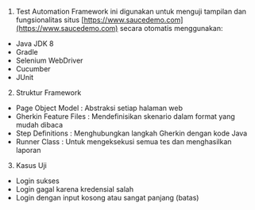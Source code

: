 1. Test Automation
Framework ini digunakan untuk menguji tampilan dan fungsionalitas 
situs [https://www.saucedemo.com](https://www.saucedemo.com) secara otomatis menggunakan:
- Java JDK 8
- Gradle
- Selenium WebDriver
- Cucumber
- JUnit

2. Struktur Framework
- Page Object Model : Abstraksi setiap halaman web
- Gherkin Feature Files : Mendefinisikan skenario dalam format yang mudah dibaca
- Step Definitions : Menghubungkan langkah Gherkin dengan kode Java
- Runner Class : Untuk mengeksekusi semua tes dan menghasilkan laporan

3. Kasus Uji
- Login sukses
- Login gagal karena kredensial salah
- Login dengan input kosong atau sangat panjang (batas)